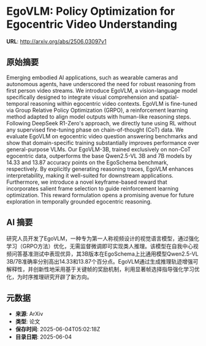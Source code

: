 # EgoVLM: Policy Optimization for Egocentric Video Understanding

**URL**: http://arxiv.org/abs/2506.03097v1

## 原始摘要

Emerging embodied AI applications, such as wearable cameras and autonomous
agents, have underscored the need for robust reasoning from first person video
streams. We introduce EgoVLM, a vision-language model specifically designed to
integrate visual comprehension and spatial-temporal reasoning within egocentric
video contexts. EgoVLM is fine-tuned via Group Relative Policy Optimization
(GRPO), a reinforcement learning method adapted to align model outputs with
human-like reasoning steps. Following DeepSeek R1-Zero's approach, we directly
tune using RL without any supervised fine-tuning phase on chain-of-thought
(CoT) data. We evaluate EgoVLM on egocentric video question answering
benchmarks and show that domain-specific training substantially improves
performance over general-purpose VLMs. Our EgoVLM-3B, trained exclusively on
non-CoT egocentric data, outperforms the base Qwen2.5-VL 3B and 7B models by
14.33 and 13.87 accuracy points on the EgoSchema benchmark, respectively. By
explicitly generating reasoning traces, EgoVLM enhances interpretability,
making it well-suited for downstream applications. Furthermore, we introduce a
novel keyframe-based reward that incorporates salient frame selection to guide
reinforcement learning optimization. This reward formulation opens a promising
avenue for future exploration in temporally grounded egocentric reasoning.


## AI 摘要

研究人员开发了EgoVLM，一种专为第一人称视频设计的视觉语言模型，通过强化学习（GRPO方法）优化，无需监督微调即可实现类人推理。该模型在自我中心视频问答基准测试中表现优异，其3B版本在EgoSchema上比通用模型Qwen2.5-VL 3B/7B准确率分别高出14.33和13.87个百分点。EgoVLM通过生成推理轨迹增强可解释性，并创新性地采用基于关键帧的奖励机制，利用显著帧选择指导强化学习优化，为时序推理研究开辟了新方向。

## 元数据

- **来源**: ArXiv
- **类型**: 论文
- **保存时间**: 2025-06-04T05:02:18Z
- **目录日期**: 2025-06-04
